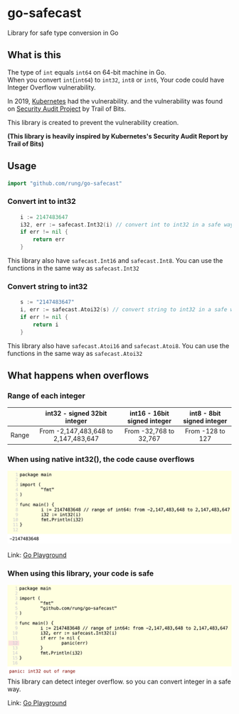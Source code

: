 # go-safecast
Library for safe type conversion in Go

## What is this
The type of `int` equals `int64` on 64-bit machine in Go.  
When you convert `int`(`int64`) to `int32`, `int8` or `int6`, Your code could have Integer Overflow vulnerability.

In 2019, [Kubernetes](https://kubernetes.io/) had the vulnerability. and the vulnerability was found on [Security Audit Project](https://github.com/kubernetes/community/blob/master/sig-security/security-audit-2019/findings/Kubernetes%20Final%20Report.pdf) by Trail of Bits.

This library is created to prevent the vulnerability creation.

**(This library is heavily inspired by Kubernetes's Security Audit Report by Trail of Bits)**

## Usage

```go
import "github.com/rung/go-safecast"
```

### Convert int to int32
```go
	i := 2147483647
	i32, err := safecast.Int32(i) // convert int to int32 in a safe way
	if err != nil {
		return err
	}
```
This library also have `safecast.Int16` and `safecast.Int8`. You can use the functions in the same way as `safecast.Int32`

### Convert string to int32
```go
	s := "2147483647"
	i, err := safecast.Atoi32(s) // convert string to int32 in a safe way
	if err != nil {
		return i
	}
```
This library also have `safecast.Atoi16` and `safecast.Atoi8`. You can use the functions in the same way as `safecast.Atoi32`


## What happens when overflows
### Range of each integer
|       | int32 - signed 32bit integer         | int16 - 16bit signed integer | int8 - 8bit signed integer | 
| :---: | :----------------------------------: | :--------------------------: | :------------------------: | 
| Range | From -2,147,483,648 to 2,147,483,647 | From -32,768 to 32,767       | From -128 to 127           | 

### When using native int32(), the code cause overflows
<img src="img/native-int32.png" width="700px">  

Link: [Go Playground](https://play.golang.org/p/YsKayPgMX7k)

### When using this library, your code is safe
<img src="img/safecast-int32.png" width="700px">  
This library can detect integer overflow. so you can convert integer in a safe way.  

Link: [Go Playground](https://play.golang.org/p/VUkXLIijq6Q)
